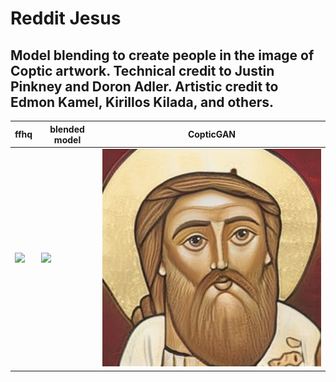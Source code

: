 # Reddit Jesus
## Model blending to create people in the image of Coptic artwork. Technical credit to Justin Pinkney and Doron Adler. Artistic credit to Edmon Kamel, Kirillos Kilada, and others.
| ffhq | blended model | CopticGAN |
| -------------------- | -------------------------- | ---------------- |
| ![]('/blob/main/neckbeard.png') | ![]('neckbeard%20jesus.png') | ![](jesus.png) |
